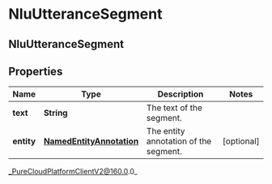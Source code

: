 # NluUtteranceSegment

## NluUtteranceSegment

## Properties

|Name | Type | Description | Notes|
|------------ | ------------- | ------------- | -------------|
| **text** | **String** | The text of the segment. | |
| **entity** | [**NamedEntityAnnotation**](NamedEntityAnnotation) | The entity annotation of the segment. | [optional] |



_PureCloudPlatformClientV2@160.0.0_
